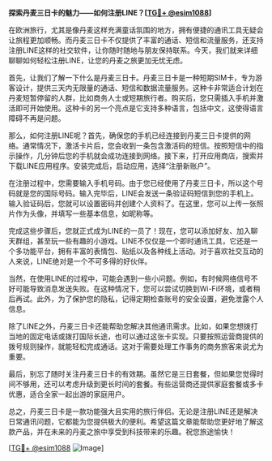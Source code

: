 **探索丹麦三日卡的魅力——如何注册LINE？[[TG💪+ @esim1088](https://t.me/s/esim1088)]**

在欧洲旅行，尤其是像丹麦这样充满童话氛围的地方，拥有便捷的通讯工具无疑会让旅程更加顺畅。而丹麦三日卡不仅提供了丰富的通话、短信和流量服务，还支持注册LINE这样的社交软件，让你随时随地与朋友保持联系。今天，我们就来详细聊聊如何轻松注册LINE，让您的丹麦之旅更加无忧无虑。

首先，让我们了解一下什么是丹麦三日卡。丹麦三日卡是一种短期SIM卡，专为游客设计，提供三天内无限量的通话、短信和数据流量服务。这种卡非常适合计划在丹麦短暂停留的人群，比如商务人士或短期旅行者。购买后，您只需插入手机并激活即可开始使用。这种卡的另一个亮点是它支持多种语言，包括中文，这使得语言障碍不再是问题。

那么，如何注册LINE呢？首先，确保您的手机已经连接到丹麦三日卡提供的网络。通常情况下，激活卡片后，您会收到一条包含激活码的短信。按照短信中的指示操作，几分钟后您的手机就会成功连接到网络。接下来，打开应用商店，搜索并下载LINE应用程序。安装完成后，启动应用，选择“注册新账户”。

在注册过程中，您需要输入手机号码。由于您已经使用了丹麦三日卡，所以这个号码就是您的国际号码。输入完毕后，LINE会发送一条验证码短信到您的手机上。输入验证码后，您就可以设置密码并创建个人资料了。在这里，您可以上传一张照片作为头像，并填写一些基本信息，如昵称等。

完成这些步骤后，您就正式成为LINE的一员了！现在，您可以添加好友、加入聊天群组，甚至玩一些有趣的小游戏。LINE不仅仅是一个即时通讯工具，它还是一个多功能平台，拥有丰富的表情包、贴纸以及各种线上活动。对于喜欢社交互动的人来说，LINE绝对是一个不可多得的好伙伴。

当然，在使用LINE的过程中，可能会遇到一些小问题。例如，有时候网络信号不好可能导致消息发送失败。在这种情况下，您可以尝试切换到Wi-Fi环境，或者稍后再试。此外，为了保护您的隐私，记得定期检查账号的安全设置，避免泄露个人信息。

除了LINE之外，丹麦三日卡还能帮助您解决其他通讯需求。比如，如果您想拨打当地的固定电话或拨打国际长途，也可以通过这张卡实现。只要按照运营商提供的拨号规则操作，就能轻松完成通话。这对于需要处理工作事务的商务旅客来说尤为重要。

最后，别忘了随时关注丹麦三日卡的有效期。虽然它是三日套餐，但如果您觉得时间不够用，还可以考虑升级到更长时间的套餐。有些运营商还提供家庭套餐或多卡优惠，适合全家一起出游的家庭用户。

总之，丹麦三日卡是一款功能强大且实用的旅行伴侣。无论是注册LINE还是解决日常通讯问题，它都能为您提供极大的便利。希望这篇文章能帮助您更好地了解这款产品，并在未来的丹麦之旅中享受到科技带来的乐趣。祝您旅途愉快！

[[TG💪+ @esim1088](https://t.me/s/esim1088) ![Image](https://i.postimg.cc/4NQfJmqS/Snipaste-2025-05-13-00-14-12.png)]